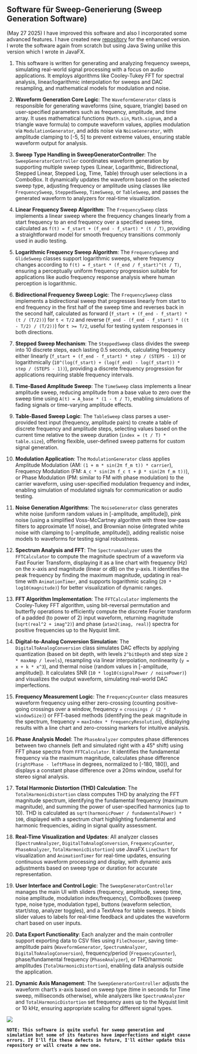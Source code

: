 ## Software für Sweep-Generierung (Sweep Generation Software)

(May 27 2025) I have improved this software and also I incorporated some advanced features. I have created new [repository](https://github.com/KMORaza/Sweep_Generation_Software_2) for the enhanced version. I wrote the software again from scratch but using Java Swing unlike this version which I wrote in JavaFX. 

1. This software is written for generating and analyzing frequency sweeps, simulating real-world signal processing with a focus on audio applications. It employs algorithms like Cooley-Tukey FFT for spectral analysis, linear/logarithmic interpolation for sweeps and DAC resampling, and mathematical models for modulation and noise.

2. **Waveform Generation Core Logic**: The `WaveformGenerator` class is responsible for generating waveforms (sine, square, triangle) based on user-specified parameters such as frequency, amplitude, and time array. It uses mathematical functions (`Math.sin`, `Math.signum`, and a triangle wave formula) to compute waveform values, applies modulation via `ModulationGenerator`, and adds noise via `NoiseGenerator`, with amplitude clamping to [-5, 5] to prevent extreme values, ensuring stable waveform output for analysis.

3. **Sweep Type Handling in SweepGeneratorController**: The `SweepGeneratorController` coordinates waveform generation by supporting multiple sweep types (Linear, Logarithmic, Bidirectional, Stepped Linear, Stepped Log, Time, Table) through user selections in a ComboBox. It dynamically updates the waveform based on the selected sweep type, adjusting frequency or amplitude using classes like `FrequencySweep`, `SteppedSweep`, `TimeSweep`, or `TableSweep`, and passes the generated waveform to analyzers for real-time visualization.

4. **Linear Frequency Sweep Algorithm**: The `FrequencySweep` class implements a linear sweep where the frequency changes linearly from a start frequency to an end frequency over a specified sweep time, calculated as `f(t) = f_start + (f_end - f_start) * (t / T)`, providing a straightforward model for smooth frequency transitions commonly used in audio testing.

5. **Logarithmic Frequency Sweep Algorithm**: The `FrequencySweep` and `GlideSweep` classes support logarithmic sweeps, where frequency changes according to `f(t) = f_start * (f_end / f_start)^(t / T)`, ensuring a perceptually uniform frequency progression suitable for applications like audio frequency response analysis where human perception is logarithmic.

6. **Bidirectional Frequency Sweep Logic**: The `FrequencySweep` class implements a bidirectional sweep that progresses linearly from start to end frequency in the first half of the sweep time and reverses back in the second half, calculated as forward (`f_start + (f_end - f_start) * (t / (T/2))`) for `t < T/2` and reverse (`f_end - (f_end - f_start) * ((t - T/2) / (T/2))`) for `t >= T/2`, useful for testing system responses in both directions.

7. **Stepped Sweep Mechanism**: The `SteppedSweep` class divides the sweep into 10 discrete steps, each lasting 0.5 seconds, calculating frequency either linearly (`f_start + (f_end - f_start) * step / (STEPS - 1)`) or logarithmically (`10^(log(f_start) + (log(f_end) - log(f_start)) * step / (STEPS - 1))`), providing a discrete frequency progression for applications requiring stable frequency intervals.

8. **Time-Based Amplitude Sweep**: The `TimeSweep` class implements a linear amplitude sweep, reducing amplitude from a base value to zero over the sweep time using `A(t) = A_base * (1 - t / T)`, enabling simulations of fading signals or time-varying amplitude effects.

9. **Table-Based Sweep Logic**: The `TableSweep` class parses a user-provided text input (frequency, amplitude pairs) to create a table of discrete frequency and amplitude steps, selecting values based on the current time relative to the sweep duration (`index = (t / T) * table.size`), offering flexible, user-defined sweep patterns for custom signal generation.

10. **Modulation Application**: The `ModulationGenerator` class applies Amplitude Modulation (AM: `(1 + m * sin(2π f_m t)) * carrier`), Frequency Modulation (FM: `A_c * sin(2π f_c t + β * sin(2π f_m t))`), or Phase Modulation (PM: similar to FM with phase modulation) to the carrier waveform, using user-specified modulation frequency and index, enabling simulation of modulated signals for communication or audio testing.

11. **Noise Generation Algorithms**: The `NoiseGenerator` class generates white noise (uniform random values in [-amplitude, amplitude]), pink noise (using a simplified Voss-McCartney algorithm with three low-pass filters to approximate 1/f noise), and Brownian noise (integrated white noise with clamping to [-amplitude, amplitude]), adding realistic noise models to waveforms for testing signal robustness.

12. **Spectrum Analysis and FFT**: The `SpectrumAnalyzer` uses the `FFTCalculator` to compute the magnitude spectrum of a waveform via Fast Fourier Transform, displaying it as a line chart with frequency (Hz) on the x-axis and magnitude (linear or dB) on the y-axis. It identifies the peak frequency by finding the maximum magnitude, updating in real-time with `AnimationTimer`, and supports logarithmic scaling (`20 * log10(magnitude)`) for better visualization of dynamic ranges.

13. **FFT Algorithm Implementation**: The `FFTCalculator` implements the Cooley-Tukey FFT algorithm, using bit-reversal permutation and butterfly operations to efficiently compute the discrete Fourier transform of a padded (to power of 2) input waveform, returning magnitude (`sqrt(real^2 + imag^2)`) and phase (`atan2(imag, real)`) spectra for positive frequencies up to the Nyquist limit.

14. **Digital-to-Analog Conversion Simulation**: The `DigitalToAnalogConversion` class simulates DAC effects by applying quantization (based on bit depth, with levels `2^bitDepth` and step size `2 * maxAmp / levels`), resampling via linear interpolation, nonlinearity (`y = x + k * x^3`), and thermal noise (random values in [-amplitude, amplitude]). It calculates SNR (`10 * log10(signalPower / noisePower)`) and visualizes the output waveform, simulating real-world DAC imperfections.

15. **Frequency Measurement Logic**: The `FrequencyCounter` class measures waveform frequency using either zero-crossing (counting positive-going crossings over a window, frequency = `crossings / (2 * windowSize)`) or FFT-based methods (identifying the peak magnitude in the spectrum, frequency = `maxIndex * frequencyResolution`), displaying results with a line chart and zero-crossing markers for intuitive analysis.

16. **Phase Analysis Model**: The `PhaseAnalyzer` computes phase differences between two channels (left and simulated right with a 45° shift) using FFT phase spectra from `FFTCalculator`. It identifies the fundamental frequency via the maximum magnitude, calculates phase difference (`rightPhase - leftPhase` in degrees, normalized to [-180, 180]), and displays a constant phase difference over a 20ms window, useful for stereo signal analysis.

17. **Total Harmonic Distortion (THD) Calculation**: The `TotalHarmonicDistortion` class computes THD by analyzing the FFT magnitude spectrum, identifying the fundamental frequency (maximum magnitude), and summing the power of user-specified harmonics (up to 10). THD is calculated as `sqrt(harmonicPower / fundamentalPower) * 100`, displayed with a spectrum chart highlighting fundamental and harmonic frequencies, aiding in signal quality assessment.

18. **Real-Time Visualization and Updates**: All analyzer classes (`SpectrumAnalyzer`, `DigitalToAnalogConversion`, `FrequencyCounter`, `PhaseAnalyzer`, `TotalHarmonicDistortion`) use JavaFX `LineChart` for visualization and `AnimationTimer` for real-time updates, ensuring continuous waveform processing and display, with dynamic axis adjustments based on sweep type or duration for accurate representation.

19. **User Interface and Control Logic**: The `SweepGeneratorController` manages the main UI with sliders (frequency, amplitude, sweep time, noise amplitude, modulation index/frequency), ComboBoxes (sweep type, noise type, modulation type), buttons (waveform selection, start/stop, analyzer toggles), and a TextArea for table sweeps. It binds slider values to labels for real-time feedback and updates the waveform chart based on user inputs.

20. **Data Export Functionality**: Each analyzer and the main controller support exporting data to CSV files using `FileChooser`, saving time-amplitude pairs (`WaveformGenerator`, `SpectrumAnalyzer`, `DigitalToAnalogConversion`), frequency/period (`FrequencyCounter`), phase/fundamental frequency (`PhaseAnalyzer`), or THD/harmonic amplitudes (`TotalHarmonicDistortion`), enabling data analysis outside the application.

21. **Dynamic Axis Management**: The `SweepGeneratorController` adjusts the waveform chart’s x-axis based on sweep type (time in seconds for Time sweep, milliseconds otherwise), while analyzers like `SpectrumAnalyzer` and `TotalHarmonicDistortion` set frequency axes up to the Nyquist limit or 10 kHz, ensuring appropriate scaling for different signal types.


![](https://github.com/KMORaza/Sweep_Generation_Software/blob/main/codebase/src/main/screenshot%20(2).png)

**`NOTE: This software is quite useful for sweep generation and simulation but some of its features have imperfections and might cause errors. If I'll fix these defects in future, I'll either update this repository or will create a new one.`**
